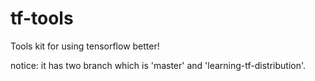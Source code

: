 # tf-tools
Tools kit for using tensorflow better!

notice: it has two branch which is 'master' and 'learning-tf-distribution'.